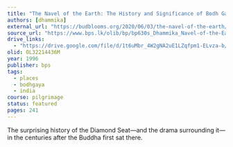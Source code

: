 ```yaml
---
title: "The Navel of the Earth: The History and Significance of Bodh Gaya"
authors: [dhammika]
external_url: "https://budblooms.org/2020/06/03/the-navel-of-the-earth/"
source_url: "https://www.bps.lk/olib/bp/bp630s_Dhammika_Navel-of-the-Earth.pdf"
drive_links:
  - "https://drive.google.com/file/d/1t6uMbr_4W2gNA2uE1LZqfpm1-ELvza-b/view?usp=drivesdk"
olid: OL32214436M
year: 1996
publisher: bps
tags:
  - places
  - bodhgaya
  - india
course: pilgrimage
status: featured
pages: 241
---
```


The surprising history of the Diamond Seat—and the drama surrounding it—in the centuries after the Buddha first sat there.
